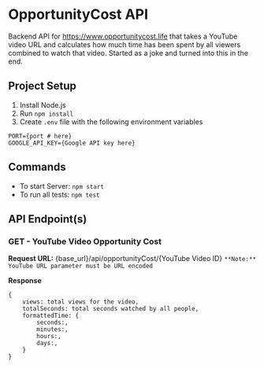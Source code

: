 # OpportunityCost API
Backend API for https://www.opportunitycost.life that takes a YouTube video URL and calculates how much time has been spent by all viewers combined to watch that video. Started as a joke and turned into this in the end.

## Project Setup
1. Install Node.js
2. Run ```npm install```
3. Create ```.env``` file with the following environment variables
```
PORT={port # here}
GOOGLE_API_KEY={Google API key here}
```

## Commands
- To start Server: ```npm start```
- To run all tests: ```npm test```

## API Endpoint(s)
### **GET** - YouTube Video Opportunity Cost 

**Request URL:** {base_url}/api/opportunityCost/{YouTube Video ID}
```**Note:** YouTube URL parameter must be URL encoded```

**Response**
```
{
    views: total views for the video,
    totalSeconds: total seconds watched by all people,
    formattedTime: {
        seconds:,
        minutes:,
        hours:,
        days:,
    }
}
```

